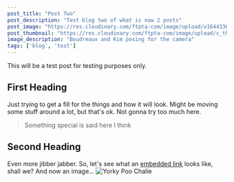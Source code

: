 ```yaml
---
post_title: "Post Two"
post_description: "Test blog two of what is now 2 posts"
post_image: "https://res.cloudinary.com/ftpta-com/image/upload/v1644336125/blog/20201103_193309_zzuabf.jpg"
post_thumbnail: "https://res.cloudinary.com/ftpta-com/image/upload/c_thumb,w_400,g_face/v1644336125/blog/20201103_193309_zzuabf.jpg"
image_description: "Boudreaux and Kim posing for the camera"
tags: ['blog', 'test']
---
```


This will be a test post for testing purposes only.

## First Heading
Just trying to get a fill for the things and how it will look. Might be moving some stuff around a lot, but that's ok. Not gonna try too much here.

> Something special is said here I think

## Second Heading
Even more jibber jabber. So, let's see what an [embedded link](https://bungie.net "Link to Bungie.net") looks like, shall we? And now an image...
![Yorky Poo Chalie](https://res.cloudinary.com/ftpta-com/image/upload/v1615243615/CharlieBrown/20210308_092301_pduci0.jpg "Charlie")